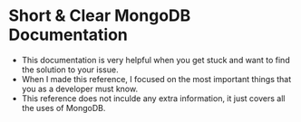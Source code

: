 # Short & Clear MongoDB Documentation
* This documentation is very helpful when you get stuck and want to find the solution to your issue.
* When I made this reference, I focused on the most important things that you as a developer must know.
* This reference does not inculde any extra information, it just covers all the uses of MongoDB.
